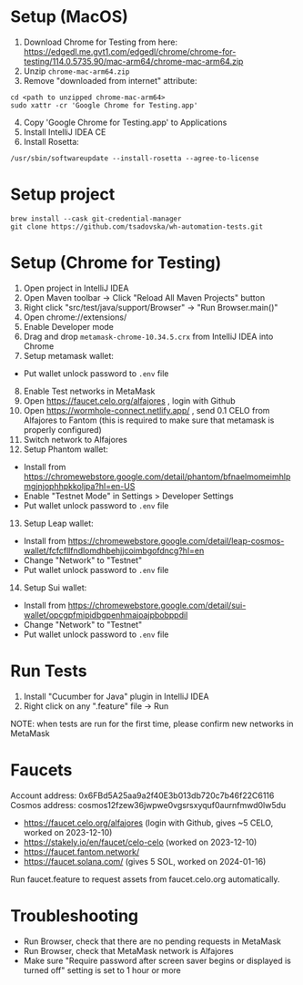 # Setup (MacOS)
1. Download Chrome for Testing from here: https://edgedl.me.gvt1.com/edgedl/chrome/chrome-for-testing/114.0.5735.90/mac-arm64/chrome-mac-arm64.zip
2. Unzip `chrome-mac-arm64.zip`
3. Remove "downloaded from internet" attribute:
```
cd <path to unzipped chrome-mac-arm64>
sudo xattr -cr 'Google Chrome for Testing.app'
```
4. Copy 'Google Chrome for Testing.app' to Applications
5. Install IntelliJ IDEA CE
6. Install Rosetta:
```
/usr/sbin/softwareupdate --install-rosetta --agree-to-license
```

# Setup project
```
brew install --cask git-credential-manager
git clone https://github.com/tsadovska/wh-automation-tests.git
```

# Setup (Chrome for Testing)

1. Open project in IntelliJ IDEA
2. Open Maven toolbar -> Click "Reload All Maven Projects" button
3. Right click "src/test/java/support/Browser" -> "Run Browser.main()"
4. Open chrome://extensions/
5. Enable Developer mode
6. Drag and drop `metamask-chrome-10.34.5.crx` from IntelliJ IDEA into Chrome
7. Setup metamask wallet:
- Put wallet unlock password to `.env` file
8. Enable Test networks in MetaMask
9. Open https://faucet.celo.org/alfajores , login with Github
10. Open https://wormhole-connect.netlify.app/ , send 0.1 CELO from Alfajores to Fantom (this is required to make sure that metamask is properly configured)
11. Switch network to Alfajores
12. Setup Phantom wallet:
- Install from https://chromewebstore.google.com/detail/phantom/bfnaelmomeimhlpmgjnjophhpkkoljpa?hl=en-US
- Enable "Testnet Mode" in Settings > Developer Settings
- Put wallet unlock password to `.env` file
13. Setup Leap wallet:
- Install from https://chromewebstore.google.com/detail/leap-cosmos-wallet/fcfcfllfndlomdhbehjjcoimbgofdncg?hl=en
- Change "Network" to "Testnet"
- Put wallet unlock password to `.env` file
14. Setup Sui wallet:
- Install from https://chromewebstore.google.com/detail/sui-wallet/opcgpfmipidbgpenhmajoajpbobppdil
- Change "Network" to "Testnet"
- Put wallet unlock password to `.env` file


# Run Tests

1. Install "Cucumber for Java" plugin in IntelliJ IDEA
2. Right click on any ".feature" file -> Run

NOTE: when tests are run for the first time, please confirm new networks in MetaMask

# Faucets

Account address: 0x6FBd5A25aa9a2f40E3b013db720c7b46f22C6116
Cosmos address: cosmos12fzew36jwpwe0vgsrsxyquf0aurnfmwd0lw5du

- https://faucet.celo.org/alfajores (login with Github, gives ~5 CELO, worked on 2023-12-10)
- https://stakely.io/en/faucet/celo-celo (worked on 2023-12-10)
- https://faucet.fantom.network/ 
- https://faucet.solana.com/ (gives 5 SOL, worked on 2024-01-16)

Run faucet.feature to request assets from faucet.celo.org automatically.

# Troubleshooting
- Run Browser, check that there are no pending requests in MetaMask
- Run Browser, check that MetaMask network is Alfajores
- Make sure "Require password after screen saver begins or displayed is turned off" setting is set to 1 hour or more 
